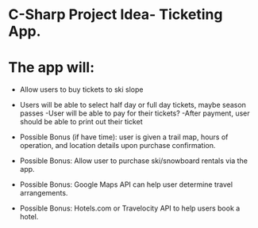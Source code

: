 
# C-Sharp Project Idea- Ticketing App.

# The app will:

- Allow users to buy tickets to ski slope
- Users will be able to select half day or full day tickets, maybe season passes
-User will be able to pay for their tickets?
-After payment, user should be able to print out their ticket 

- Possible Bonus (if have time): user is given a trail map, hours of operation, and location details upon purchase confirmation.
- Possible Bonus: Allow user to purchase ski/snowboard rentals via the app.
- Possible Bonus: Google Maps API can help user determine travel arrangements.
- Possible Bonus: Hotels.com or Travelocity API to help users book a hotel.